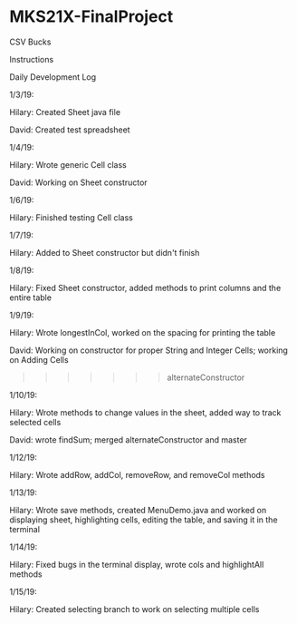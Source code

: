 # MKS21X-FinalProject
CSV Bucks

Instructions

Daily Development Log

1/3/19:

Hilary: Created Sheet java file

David: Created test spreadsheet

1/4/19:

Hilary: Wrote generic Cell class

David: Working on Sheet constructor

1/6/19:

Hilary: Finished testing Cell class

1/7/19:

Hilary: Added to Sheet constructor but didn't finish

1/8/19:

Hilary: Fixed Sheet constructor, added methods to print columns and the entire table

1/9/19:

Hilary: Wrote longestInCol, worked on the spacing for printing the table

David: Working on constructor for proper String and Integer Cells; working on Adding Cells
>>>>>>> alternateConstructor

1/10/19:

Hilary: Wrote methods to change values in the sheet, added way to track selected cells

David: wrote findSum; merged alternateConstructor and master

1/12/19:

Hilary: Wrote addRow, addCol, removeRow, and removeCol methods

1/13/19:

Hilary: Wrote save methods, created MenuDemo.java and worked on displaying sheet, highlighting cells, editing the table, and saving it in the terminal

1/14/19:

Hilary: Fixed bugs in the terminal display, wrote cols and highlightAll methods

1/15/19:

Hilary: Created selecting branch to work on selecting multiple cells